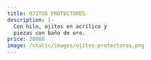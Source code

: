 ```yaml
---
title: OJITOS PROTECTORES
description: |-
  Con hilo, ojitos en acrílico y
  piezas con baño de oro. 
price: 20000
image: /static/images/ojitos-protectores.png
---
```

